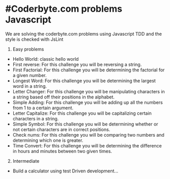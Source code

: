 #Coderbyte.com problems Javascript
==============================================================

We are solving the coderbyte.com problems using Javascript TDD and the style is checked with JsLint
1. Easy problems
 * Hello World: classic hello world
 * First reverse: For this challenge you will be reversing a string.
 * First Factorial: For this challenge you will be determining the factorial for a given number.
 * Longest Word: For this challenge you will be determining the largest word in a string.
 * Letter Changer: For this challenge you will be manipulating characters in a string based off their positions in the alphabet.
 * Simple Adding: For this challenge you will be adding up all the numbers from 1 to a certain argument.
 * Letter Capitalize: For this challenge you will be capitalizing certain characters in a string.
 * Simple Symbol: For this challenge you will be determining whether or not certain characters are in correct positions.
 * Check nums: For this challenge you will be comparing two numbers and determining which one is greater.
 * Time Convert: For this challenge you will be determining the difference in hours and minutes between two given times.
 
 2. Intermediate
 * Build a calculator using test Driven development...

